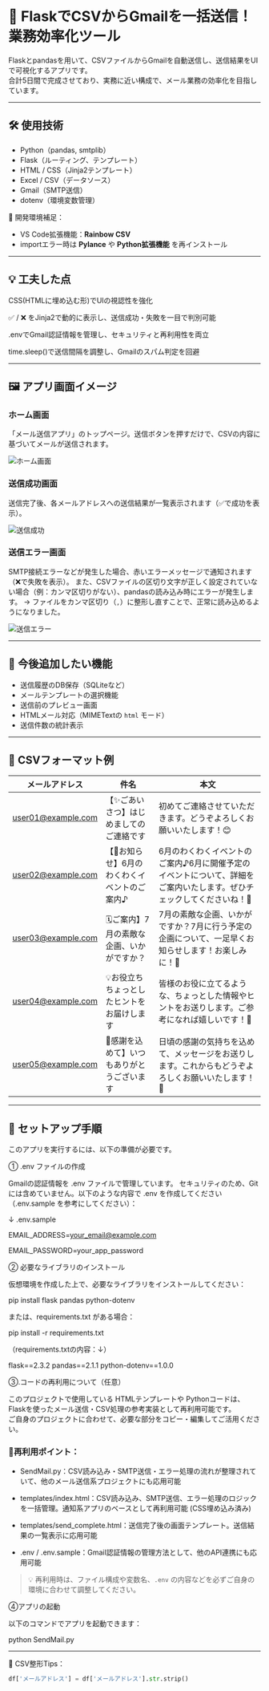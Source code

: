 # 📧 FlaskでCSVからGmailを一括送信！業務効率化ツール

Flaskとpandasを用いて、CSVファイルからGmailを自動送信し、送信結果をUIで可視化するアプリです。  
合計5日間で完成させており、実務に近い構成で、メール業務の効率化を目指しています。

---

## 🛠 使用技術

- Python（pandas, smtplib）
- Flask（ルーティング、テンプレート）
- HTML / CSS（Jinja2テンプレート）
- Excel / CSV（データソース）
- Gmail（SMTP送信）
- dotenv（環境変数管理）

🧩 開発環境補足：
- VS Code拡張機能：**Rainbow CSV**
- importエラー時は **Pylance** や **Python拡張機能** を再インストール

---

## 💡 工夫した点
CSS(HTMLに埋め込む形)でUIの視認性を強化

✅ / ❌ をJinja2で動的に表示し、送信成功・失敗を一目で判別可能

.envでGmail認証情報を管理し、セキュリティと再利用性を両立

time.sleep()で送信間隔を調整し、Gmailのスパム判定を回避

---

## 🖼️ アプリ画面イメージ

### ホーム画面
「メール送信アプリ」のトップページ。送信ボタンを押すだけで、CSVの内容に基づいてメールが送信されます。

![ホーム画面](Images/home.png)

### 送信成功画面
送信完了後、各メールアドレスへの送信結果が一覧表示されます（✅で成功を表示）。

![送信成功](Images/success.png)

### 送信エラー画面
SMTP接続エラーなどが発生した場合、赤いエラーメッセージで通知されます（❌で失敗を表示）。 
また、CSVファイルの区切り文字が正しく設定されていない場合（例：カンマ区切りがない）、pandasの読み込み時にエラーが発生します。
→ ファイルをカンマ区切り（`,`）に整形し直すことで、正常に読み込めるようになりました。

![送信エラー](Images/error.png)

---

## 🔧 今後追加したい機能

- 送信履歴のDB保存（SQLiteなど）
- メールテンプレートの選択機能
- 送信前のプレビュー画面
- HTMLメール対応（MIMETextの `html` モード）
- 送信件数の統計表示

---

## 📂 CSVフォーマット例

| メールアドレス             | 件名     | 本文                     |
|---------------------------|----------|--------------------------|
| user01@example.com        | 【✨ごあいさつ】はじめましてのご連絡です   | 初めてご連絡させていただきます。どうぞよろしくお願いいたします！😊 |
| user02@example.com        | 【📢お知らせ】6月のわくわくイベントのご案内♪   | 6月のわくわくイベントのご案内♪6月に開催予定のイベントについて、詳細をご案内いたします。ぜひチェックしてくださいね！🌟 |
| user03@example.com        | 🗓️ご案内】7月の素敵な企画、いかがですか？   | 7月の素敵な企画、いかがですか？7月に行う予定の企画について、一足早くお知らせします！お楽しみに！🌻 |
| user04@example.com        | 💡お役立ち ちょっとしたヒントをお届けします   | 皆様のお役に立てるような、ちょっとした情報やヒントをお送りします。ご参考になれば嬉しいです！🌸 |
| user05@example.com        | 🌟感謝を込めて】いつもありがとうございます   | 日頃の感謝の気持ちを込めて、メッセージをお送りします。これからもどうぞよろしくお願いいたします！🙏 |

---

## 🧪 セットアップ手順

このアプリを実行するには、以下の準備が必要です。

① .env ファイルの作成

Gmailの認証情報を .env ファイルで管理しています。 セキュリティのため、Gitには含めていません。以下のような内容で .env を作成してください（.env.sample を参考にしてください）：

↓ .env.sample

EMAIL_ADDRESS=your_email@example.com

EMAIL_PASSWORD=your_app_password


② 必要なライブラリのインストール

仮想環境を作成した上で、必要なライブラリをインストールしてください：

pip install flask pandas python-dotenv

または、requirements.txt がある場合：

pip install -r requirements.txt


（requirements.txtの内容：↓）

flask==2.3.2
pandas==2.1.1
python-dotenv==1.0.0

③.コードの再利用について（任意）

このプロジェクトで使用している HTMLテンプレートや Pythonコードは、  
Flaskを使ったメール送信・CSV処理の参考実装として再利用可能です。  
ご自身のプロジェクトに合わせて、必要な部分をコピー・編集してご活用ください。


### 🌟再利用ポイント：

- SendMail.py：CSV読み込み・SMTP送信・エラー処理の流れが整理されていて、他のメール送信系プロジェクトにも応用可能

- templates/index.html：CSV読み込み、SMTP送信、エラー処理のロジックを一括管理。通知系アプリのベースとして再利用可能 (CSS埋め込み済み)

- templates/send_complete.html：送信完了後の画面テンプレート。送信結果の一覧表示に応用可能

- .env / .env.sample：Gmail認証情報の管理方法として、他のAPI連携にも応用可能

> 💡 再利用時は、ファイル構成や変数名、`.env` の内容などを必ずご自身の環境に合わせて調整してください。

④アプリの起動

以下のコマンドでアプリを起動できます：

python SendMail.py

---

📌 CSV整形Tips：
```python
df['メールアドレス'] = df['メールアドレス'].str.strip()
